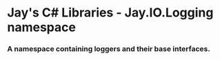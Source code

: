 # Jay's C# Libraries - Jay.IO.Logging namespace
### A namespace containing loggers and their base interfaces.
